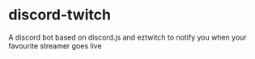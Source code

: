# discord-twitch
A discord bot based on discord.js and eztwitch to notify you when your favourite streamer goes live
